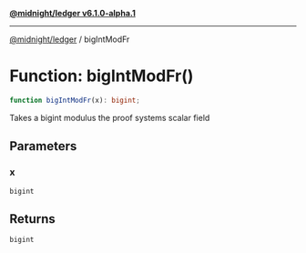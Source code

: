 [**@midnight/ledger v6.1.0-alpha.1**](../README.md)

***

[@midnight/ledger](../globals.md) / bigIntModFr

# Function: bigIntModFr()

```ts
function bigIntModFr(x): bigint;
```

Takes a bigint modulus the proof systems scalar field

## Parameters

### x

`bigint`

## Returns

`bigint`
